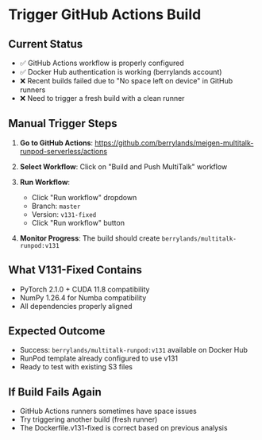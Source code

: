 # Trigger GitHub Actions Build

## Current Status
- ✅ GitHub Actions workflow is properly configured
- ✅ Docker Hub authentication is working (berrylands account)
- ❌ Recent builds failed due to "No space left on device" in GitHub runners
- ❌ Need to trigger a fresh build with a clean runner

## Manual Trigger Steps

1. **Go to GitHub Actions**: https://github.com/berrylands/meigen-multitalk-runpod-serverless/actions

2. **Select Workflow**: Click on "Build and Push MultiTalk" workflow

3. **Run Workflow**:
   - Click "Run workflow" dropdown
   - Branch: `master`
   - Version: `v131-fixed`
   - Click "Run workflow" button

4. **Monitor Progress**: The build should create `berrylands/multitalk-runpod:v131`

## What V131-Fixed Contains
- PyTorch 2.1.0 + CUDA 11.8 compatibility
- NumPy 1.26.4 for Numba compatibility
- All dependencies properly aligned

## Expected Outcome
- Success: `berrylands/multitalk-runpod:v131` available on Docker Hub
- RunPod template already configured to use v131
- Ready to test with existing S3 files

## If Build Fails Again
- GitHub Actions runners sometimes have space issues
- Try triggering another build (fresh runner)
- The Dockerfile.v131-fixed is correct based on previous analysis